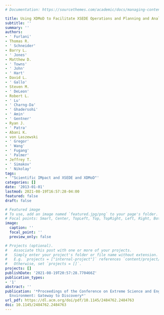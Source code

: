 ```yaml
---
# Documentation: https://sourcethemes.com/academic/docs/managing-content/

title: Using XDMoD to Facilitate XSEDE Operations and Planning and Analysis
subtitle: ''
summary: ''
authors:
- ' Furlani'
- Thomas R.
- ' Schneider'
- Barry L.
- ' Jones'
- Matthew D.
- ' Towns'
- ' John'
- ' Hart'
- David L.
- ' Gallo'
- Steven M.
- ' DeLeon'
- Robert L.
- ' Lu'
- ' Charng-Da'
- ' Ghadersohi'
- ' Amin'
- ' Gentner'
- Ryan J.
- ' Patra'
- Abani K.
- von Laszewski
- ' Gregor'
- ' Wang'
- ' Fugang'
- ' Palmer'
- Jeffrey T.
- ' Simakov'
- ' Nikolay'
tags:
- '"Scientific IMpact and XSEDE and XDMoD"'
categories: []
date: '2013-01-01'
lastmod: 2021-08-19T16:57:28-04:00
featured: false
draft: false

# Featured image
# To use, add an image named `featured.jpg/png` to your page's folder.
# Focal points: Smart, Center, TopLeft, Top, TopRight, Left, Right, BottomLeft, Bottom, BottomRight.
image:
  caption: ''
  focal_point: ''
  preview_only: false

# Projects (optional).
#   Associate this post with one or more of your projects.
#   Simply enter your project's folder or file name without extension.
#   E.g. `projects = ["internal-project"]` references `content/project/deep-learning/index.md`.
#   Otherwise, set `projects = []`.
projects: []
publishDate: '2021-08-19T20:57:28.770466Z'
publication_types:
- '1'
abstract: ''
publication: '*Proceedings of the Conference on Extreme Science and Engineering Discovery
  Environment: Gateway to Discovery*'
url_pdf: https://dl.acm.org/doi/pdf/10.1145/2484762.2484763
doi: 10.1145/2484762.2484763
---
```

